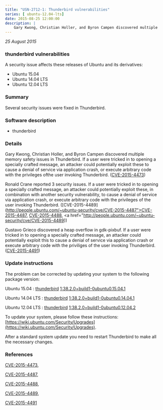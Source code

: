 ```yaml
---
title: "USN-2712-1: Thunderbird vulnerabilities"
series: [ ubuntu-12.04-lts]
date: 2015-08-25 12:00:00
description: |
    Gary Kwong, Christian Holler, and Byron Campen discovered multiple memory safety issues in Thunderbird. If a user were tricked in to opening a specially crafted message, an attacker could potentially exploit these to cause a denial of service via application crash, or execute arbitrary code with the privileges ofthe user invoking Thunderbird. ([CVE-2015-4473](http://people.ubuntu.com/~ubuntu-security/cve/CVE-2015-4473))
--- 
```

 
 

*25 August 2015*

### thunderbird vulnerabilities

A security issue affects these releases of Ubuntu and its derivatives:

* Ubuntu 15.04
* Ubuntu 14.04 LTS
* Ubuntu 12.04 LTS

### Summary

Several security issues were fixed in Thunderbird. 

### Software description

* thunderbird 

### Details

Gary Kwong, Christian Holler, and Byron Campen discovered multiple memory safety issues in Thunderbird. If a user were tricked in to opening a specially crafted message, an attacker could potentially exploit these to cause a denial of service via application crash, or execute arbitrary code with the privileges ofthe user invoking Thunderbird. ([CVE-2015-4473](http://people.ubuntu.com/~ubuntu-security/cve/CVE-2015-4473))

Ronald Crane reported 3 security issues. If a user were tricked in to opening a specially crafted message, an attacker could potentially exploit these, in combination with another security vulnerability, to cause a denial of service via application crash, or execute arbitrary code with the privileges of the user invoking Thunderbird. ([CVE-2015-4489](http://people.ubuntu.com/~ubuntu-security/cve/CVE-2015-4487">CVE-2015-4487</a>, <a href="http://people.ubuntu.com/~ubuntu-security/cve/CVE-2015-4488">CVE-2015-4488</a>, <a href="http://people.ubuntu.com/~ubuntu-security/cve/CVE-2015-4489))

Gustavo Grieco discovered a heap overflow in gdk-pixbuf. If a user were tricked in to opening a specially crafted message, an attacker could potentially exploit this to cause a denial of service via application crash or execute arbitrary code with the priviliges of the user invoking Thunderbird. ([CVE-2015-4491](http://people.ubuntu.com/~ubuntu-security/cve/CVE-2015-4491)) 

### Update instructions

The problem can be corrected by updating your system to the following package version:

Ubuntu 15.04
 : [thunderbird](https://launchpad.net/ubuntu/+source/thunderbird) <span> [1:38.2.0+build1-0ubuntu0.15.04.1](https://launchpad.net/ubuntu/+source/thunderbird/1:38.2.0+build1-0ubuntu0.15.04.1) </span> 

Ubuntu 14.04 LTS
 : [thunderbird](https://launchpad.net/ubuntu/+source/thunderbird) <span> [1:38.2.0+build1-0ubuntu0.14.04.1](https://launchpad.net/ubuntu/+source/thunderbird/1:38.2.0+build1-0ubuntu0.14.04.1) </span> 

Ubuntu 12.04 LTS
 : [thunderbird](https://launchpad.net/ubuntu/+source/thunderbird) <span> [1:38.2.0+build1-0ubuntu0.12.04.2](https://launchpad.net/ubuntu/+source/thunderbird/1:38.2.0+build1-0ubuntu0.12.04.2) </span> 

To update your system, please follow these instructions: [https://wiki.ubuntu.com/Security/Upgrades](https://wiki.ubuntu.com/Security/Upgrades).

After a standard system update you need to restart Thunderbird to make all the necessary changes. 

### References

 
 [CVE-2015-4473](http://people.ubuntu.com/~ubuntu-security/cve/CVE-2015-4473), 

 [CVE-2015-4487](http://people.ubuntu.com/~ubuntu-security/cve/CVE-2015-4487), 

 [CVE-2015-4488](http://people.ubuntu.com/~ubuntu-security/cve/CVE-2015-4488), 

 [CVE-2015-4489](http://people.ubuntu.com/~ubuntu-security/cve/CVE-2015-4489), 

 [CVE-2015-4491](http://people.ubuntu.com/~ubuntu-security/cve/CVE-2015-4491)
 

